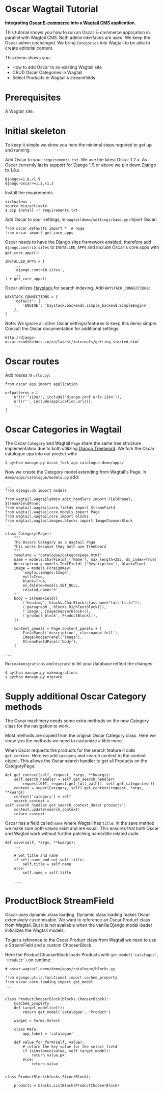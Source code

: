 # Oscar Wagtail Tutorial

**Integrating [Oscar E-commerce](http://oscarcommerce.com) into a [Wagtail CMS](http://wagtail.io) application.**

This tutorial shows you how to run an Oscar E-commerce application in parallel with Wagtail CMS. Both admin interfaces are used. We keep the Oscar admin unchanged. We bring `Categories` into Wagtail to be able to create editorial content.

This demo shows you:

  - How to add Oscar to an existing Wagtail site
  - CRUD Oscar Categories in Wagtail
  - Select Products in Wagtail's streamfields


# Prerequisites

A Wagtail site.


# Initial skeleton

To keep it simple we show you here the minimal steps required to get up and running.

Add Oscar to your `requirements.txt`. We use the latest Oscar 1.2.x. As Oscar currently lacks support for Django 1.9 or above we pin down Django to 1.8.x.

    Django>=1.8,<1.9
    django-oscar>=1.2,<1.3


Install the requirements

    virtualenv .
    source bin/activate
    $ pip install -r requirements.txt


Add Oscar to your settings, in `wagtaildemo/settings/base.py` import Oscar:

    from oscar.defaults import *  # noqa
    from oscar import get_core_apps


Oscar needs to have the Django sites framework enabled, therefore add `django.contrib.sites` to `INSTALLED_APPS` and include Oscar's core apps with `get_core_apps()`:

    INSTALLED_APPS = [
        ...
        'django.contrib.sites',
        ...
    ] + get_core_apps()


Oscar utilizes [Haystack](http://haystacksearch.org/) for search indexing. Add `HAYSTACK_CONNECTIONS`:


    HAYSTACK_CONNECTIONS = {
        'default': {
            'ENGINE': 'haystack.backends.simple_backend.SimpleEngine',
        },
    }


Note: We ignore all other Oscar settings/features to keep this demo simple. Consult the Oscar documentation for additional settings:

    http://django-oscar.readthedocs.io/en/latest/internals/getting_started.html


# Oscar routes

Add routes in `urls.py`:

    from oscar.app import application

    urlpatterns = [
        url(r'^i18n/', include('django.conf.urls.i18n')),
        url(r'', include(application.urls)),
        ...
    ]


# Oscar Categories in Wagtail

The Oscar `Category` and Wagtail `Page` share the same tree structure implementation due to both utilizing [Django Treebeard](https://tabo.pe/projects/django-treebeard). We fork the Oscar catalogue app into our project with:

    $ python manage.py oscar_fork_app catalogue demo/apps/


Now we create the Category model extending from Wagtail's Page. In `demo/apps/catalogue/models.py` add:

    ...
    from django.db import models

    from wagtail.wagtailadmin.edit_handlers import FieldPanel, StreamFieldPanel
    from wagtail.wagtailcore.fields import StreamField
    from wagtail.wagtailcore.models import Page
    from wagtail.wagtailcore import blocks
    from wagtail.wagtailimages.blocks import ImageChooserBlock
    ...

    class Category(Page):
        """
        The Oscars Category as a Wagtail Page
        This works because they both use Treebeard
        """
        template = "catalogue/categorypage.html"
        name = models.CharField(_('Name'), max_length=255, db_index=True)
        description = models.TextField(_('Description'), blank=True)
        image = models.ForeignKey(
            'wagtailimages.Image',
            null=True,
            blank=True,
            on_delete=models.SET_NULL,
            related_name='+'
        )
        body = StreamField([
            ('heading', blocks.CharBlock(classname="full title")),
            ('paragraph', blocks.RichTextBlock()),
            ('image', ImageChooserBlock()),
            ('product_block', ProductBlock()),
        ])

        content_panels = Page.content_panels + [
            FieldPanel('description', classname='full'),
            ImageChooserPanel('image'),
            StreamFieldPanel('body'),
        ]

    ...


Run `makemigrations` and `migrate` to let your database reflect the changes:

    $ python manage.py makemigrations
    $ python manage.py migrate


# Supply additional Oscar Category methods


The Oscar machinery needs some extra methods on the new Category class for the navigation to work.

Most methods are copied from the original Oscar Category class. Here we show you the methods we need to customize a little more.


When Oscar requests the products for the search feature it calls `get_context`. Here we add `category` and search context to the context object. This allows the Oscar search handler to get all Products on the CategoryPage:


    def get_context(self, request, *args, **kwargs):
        self.search_handler = self.get_search_handler(
            request.GET, request.get_full_path(), self.get_categories())
        context = super(Category, self).get_context(request, *args, **kwargs)
        context['category'] = self
        search_context = self.search_handler.get_search_context_data('products')
        context.update(search_context)
        return context


Oscar has a field called `name` where Wagtail has `title`. In the save method we make sure both values exist and are equal. This ensures that both Oscar and Wagtail work without further patching name/title related code.


    def save(self, *args, **kwargs):
        ...

        # Set title and name
        if self.name and not self.title:
            self.title = self.name
        else:
            self.name = self.title

        ...


# ProductBlock StreamField

Oscar uses dynamic class loading. Dynamic class loading makes Oscar extensively customisable. We want to reference an Oscar Product class from Wagtail. But it is not available when the vanilla Django model loader initializes the Wagtail models.

To get a reference to the Oscar Product class from Wagtail we need to use a StreamField and a custom ChooserBlock.

Here the ProductChooserBlock loads Products with `get_model('catalogue', 'Product')` on runtime:


    # oscar-wagtail-demo/demo/apps/catalogue/blocks.py

    from django.utils.functional import cached_property
    from oscar.core.loading import get_model
    ...


    class ProductChooserBlock(blocks.ChooserBlock):
        @cached_property
        def target_model(self):
            return get_model('catalogue', 'Product')

        widget = forms.Select

        class Meta:
            app_label = 'catalogue'

        def value_for_form(self, value):
            # return the key value for the select field
            if isinstance(value, self.target_model):
                return value.pk
            else:
                return value


    class ProductBlock(blocks.StructBlock):
        ...
        products = blocks.ListBlock(ProductChooserBlock)
